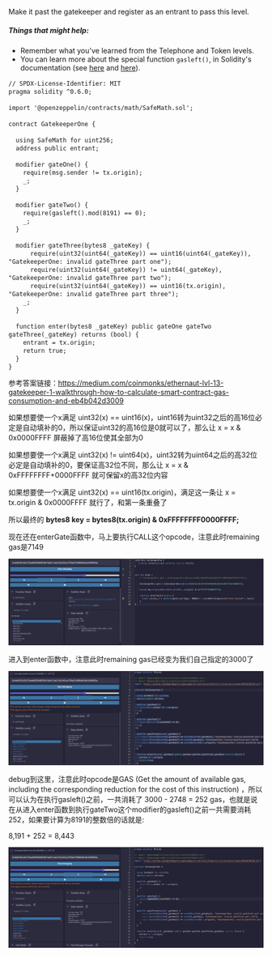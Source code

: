 Make it past the gatekeeper and register as an entrant to pass this level.

##### Things that might help:

- Remember what you've learned from the Telephone and Token levels.
- You can learn more about the special function `gasleft()`, in Solidity's documentation (see [here](https://docs.soliditylang.org/en/v0.8.3/units-and-global-variables.html) and [here](https://docs.soliditylang.org/en/v0.8.3/control-structures.html#external-function-calls)).

```solidity
// SPDX-License-Identifier: MIT
pragma solidity ^0.6.0;

import '@openzeppelin/contracts/math/SafeMath.sol';

contract GatekeeperOne {

  using SafeMath for uint256;
  address public entrant;

  modifier gateOne() {
    require(msg.sender != tx.origin);
    _;
  }

  modifier gateTwo() {
    require(gasleft().mod(8191) == 0);
    _;
  }

  modifier gateThree(bytes8 _gateKey) {
      require(uint32(uint64(_gateKey)) == uint16(uint64(_gateKey)), "GatekeeperOne: invalid gateThree part one");
      require(uint32(uint64(_gateKey)) != uint64(_gateKey), "GatekeeperOne: invalid gateThree part two");
      require(uint32(uint64(_gateKey)) == uint16(tx.origin), "GatekeeperOne: invalid gateThree part three");
    _;
  }

  function enter(bytes8 _gateKey) public gateOne gateTwo gateThree(_gateKey) returns (bool) {
    entrant = tx.origin;
    return true;
  }
}
```











参考答案链接：https://medium.com/coinmonks/ethernaut-lvl-13-gatekeeper-1-walkthrough-how-to-calculate-smart-contract-gas-consumption-and-eb4b042d3009

如果想要使一个x满足 uint32(x) == uint16(x)，uint16转为uint32之后的高16位必定是自动填补的0，所以保证uint32的高16位是0就可以了，那么让 x = x & 0x0000FFFF 屏蔽掉了高16位使其全部为0

如果想要使一个x满足 uint32(x) != uint64(x)，uint32转为uint64之后的高32位必定是自动填补的0，要保证高32位不同，那么让 x =  x & 0xFFFFFFFF+0000FFFF 就可保留x的高32位内容

如果想要使一个x满足 uint32(x) == uint16(tx.origin)，满足这一条让 x = tx.origin & 0x0000FFFF 就行了，和第一条重叠了

所以最终的 **bytes8 key = bytes8(tx.origin) & 0xFFFFFFFF0000FFFF;**



现在还在enterGate函数中，马上要执行CALL这个opcode，注意此时remaining gas是7149

![](gasdebug.png)

进入到enter函数中，注意此时remaining gas已经变为我们自己指定的3000了

![](gasdebug1.png)

debug到这里，注意此时opcode是GAS (Get the amount of available gas, including the corresponding reduction for the cost of this instruction) ，所以可以认为在执行gasleft()之前，一共消耗了 3000 - 2748 = 252 gas，也就是说在从进入enter函数到执行gateTwo这个modifier的gasleft()之前一共需要消耗252，如果要计算为8191的整数倍的话就是:

8,191 + 252 = 8,443

![](gasdebug2.png)